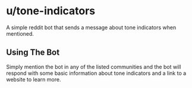 # u/tone-indicators
A simple reddit bot that sends a message about tone indicators when mentioned.

## Using The Bot

Simply mention the bot in any of the listed communities and the bot will respond with some basic information about tone indicators and a link to a website to learn more.
